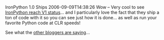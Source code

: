 IronPython 1.0 Ships
2006-09-09T14:38:26
Wow – Very cool to see [IronPython reach V1 status](http://www.codeplex.com/Release/ProjectReleases.aspx?ProjectName=IronPython&ReleaseId=423)… and I particularly love the fact that they ship a ton of code with it so you can see just how it is done… as well as run your favorite Python code at CLR speeds!

See what the [other bloggers are saying](http://www.technorati.com/search/IronPython)…
